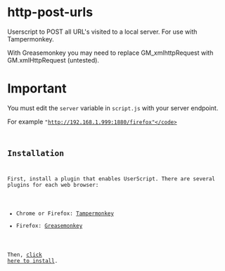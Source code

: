 # http-post-urls
Userscript to POST all URL's visited to a local server. For use with Tampermonkey.

With Greasemonkey you may need to replace GM_xmlhttpRequest with GM.xmlHttpRequest (untested).

# Important
You must edit the <code>server</code> variable in <code>script.js</code> with your server endpoint.

For example <code>"http://192.168.1.999:1880/firefox"</code>

Installation
------------

First, install a plugin that enables UserScript. There are several plugins for each web browser:

- Chrome or Firefox: [Tampermonkey](https://www.tampermonkey.net/)
- Firefox: [Greasemonkey](https://addons.mozilla.org/en-US/firefox/addon/greasemonkey/)

Then, [click here to install](https://gist.github.com/HaroldPetersInskipp/7476f0d7c9512b80b90211c0b5b90663/raw/41815c47d734c4ba31e72fabf01f1544a094f8e2/http-post-urls.user.js).